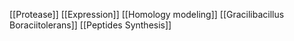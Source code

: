 [[Protease]]
[[Expression]]
[[Homology modeling]]
[[Gracilibacillus Boraciitolerans]]
[[Peptides Synthesis]]
